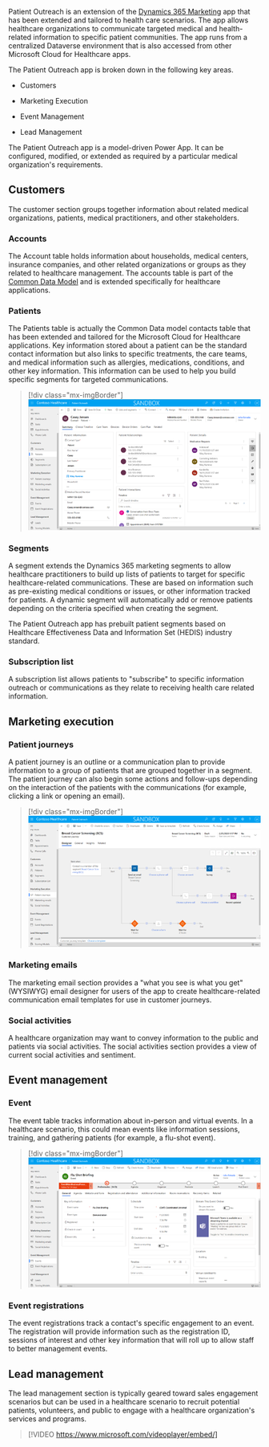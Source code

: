 Patient Outreach is an extension of the [Dynamics 365 Marketing](https://docs.microsoft.com/learn/modules/dynamics-365-for-marketing/?azure-portal=true) app that has been extended and tailored to health care scenarios. The app allows healthcare organizations to communicate targeted medical and health-related information to specific patient communities. The app runs from a centralized Dataverse environment that is also accessed from other Microsoft Cloud for Healthcare apps.

The Patient Outreach app is broken down in the following key areas.

- Customers

- Marketing Execution

- Event Management

- Lead Management

The Patient Outreach app is a model-driven Power App. It can be configured, modified, or extended as required by a particular medical organization's requirements.

## Customers

The customer section groups together information about related medical organizations, patients, medical practitioners, and other stakeholders.

### Accounts

The Account table holds information about households, medical centers, insurance companies, and other related organizations or groups as they related to healthcare management. The accounts table is part of the [Common Data Model](https://docs.microsoft.com/common-data-model/?azure-portal=true) and is extended specifically for healthcare applications.

### Patients

The Patients table is actually the Common Data model contacts table that has been extended and tailored for the Microsoft Cloud for Healthcare applications. Key information stored about a patient can be the standard contact information but also links to specific treatments, the care teams, and medical information such as allergies, medications, conditions, and other key information. This information can be used to help you build specific segments for targeted communications.

> [!div class="mx-imgBorder"]
> [![Screenshot of Patient row in Patient Outreach app.](../media/4-1-patient.png)](../media/4-1-patient.png#lightbox)

### Segments

A segment extends the Dynamics 365 marketing segments to allow healthcare practitioners to build up lists of patients to target for specific healthcare-related communications. These are based on information such as pre-existing medical conditions or issues, or other information tracked for patients. A dynamic segment will automatically add or remove patients depending on the criteria specified when creating the segment.

The Patient Outreach app has prebuilt patient segments based on Healthcare Effectiveness Data and Information Set (HEDIS) industry standard.

### Subscription list

A subscription list allows patients to "subscribe" to specific information outreach or communications as they relate to receiving health care related information.

## Marketing execution

### Patient journeys

A patient journey is an outline or a communication plan to provide information to a group of patients that are grouped together in a segment. The patient journey can also begin some actions and follow-ups depending on the interaction of the patients with the communications (for example, clicking a link or opening an email).

> [!div class="mx-imgBorder"]
> [![Overview of a patient journey, the example of a Breast cancer screening journey is triggered when a patient is added to a segment.](../media/4-2-journey.png)](../media/4-2-journey.png#lightbox)

### Marketing emails

The marketing email section provides a "what you see is what you get" (WYSIWYG) email designer for users of the app to create healthcare-related communication email templates for use in customer journeys.

### Social activities

A healthcare organization may want to convey information to the public and patients via social activities. The social activities section provides a view of current social activities and sentiment.

## Event management

### Event

The event table tracks information about in-person and virtual events. In a healthcare scenario, this could mean events like information sessions, training, and gathering patients (for example, a flu-shot event).

> [!div class="mx-imgBorder"]
> [![Screenshot showing the event management form for the Patient Outreach app.](../media/4-3-event.png)](../media/4-3-event.png#lightbox)

### Event registrations

The event registrations track a contact's specific engagement to an event. The registration will provide information such as the registration ID, sessions of interest and other key information that will roll up to allow staff to better management events.

## Lead management

The lead management section is typically geared toward sales engagement scenarios but can be used in a healthcare scenario to recruit potential patients, volunteers, and public to engage with a healthcare organization's services and programs.

> [!VIDEO https://www.microsoft.com/videoplayer/embed/]
